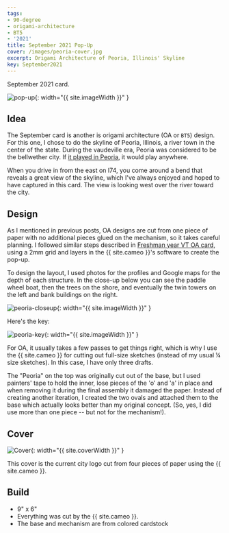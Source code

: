 ```yaml
---
tags:
- 90-degree
- origami-architecture
- BT5
- '2021'
title: September 2021 Pop-Up
cover: /images/peoria-cover.jpg
excerpt: Origami Architecture of Peoria, Illinois' Skyline
key: September2021
---
```

September 2021 card.

![pop-up]({{site.baseurl}}/images/peoria.gif){: width="{{ site.imageWidth }}" }

## Idea

The September card is another is origami architecture (OA or `BT5`) design. For this one, I chose to do the skyline of Peoria, Illinois, a river town in the center of the state. During the vaudeville era, Peoria was considered to be the bellwether city. If [it played in Peoria](https://en.wikipedia.org/wiki/Will_it_play_in_Peoria%3F), it would play anywhere.

When you drive in from the east on I74, you come around a bend that reveals a great view of the skyline, which I've always enjoyed and hoped to have captured in this card. The view is looking west over the river toward the city.

## Design

As I mentioned in previous posts, OA designs are cut from one piece of paper with no additional pieces glued on the mechanism, so it takes careful planning. I followed similar steps described in [Freshman year VT OA card](/2021/12/11/vt.html#design), using a 2mm grid and layers in the {{ site.cameo }}'s software to create the pop-up.

To design the layout, I used photos for the profiles and Google maps for the depth of each structure. In the close-up below you can see the paddle wheel boat, then the trees on the shore, and eventually the twin towers on the left and bank buildings on the right.

![peoria-closeup]({{site.baseurl}}/images/peoria-closeup.jpg){: width="{{ site.imageWidth }}" }

Here's the key:

![peoria-key]({{site.baseurl}}/images/peoria-key.jpg){: width="{{ site.imageWidth }}" }

For OA, it usually takes a few passes to get things right, which is why I use the {{ site.cameo }} for cutting out full-size sketches (instead of my usual &frac14; size sketches). In this case, I have only three drafts.

The "Peoria" on the top was originally cut out of the base, but I used painters' tape to hold the inner, lose pieces of the 'o' and 'a' in place and when removing it during the final assembly it damaged the paper. Instead of creating another iteration, I created the two ovals and attached them to the base which actually looks better than my original concept. (So, yes, I did use more than one piece -- but not for the mechanism!).

## Cover

![Cover]({{site.baseurl}}{{page.cover}}){: width="{{ site.coverWidth }}" }

This cover is the current city logo cut from four pieces of paper using the {{ site.cameo }}.

## Build

* 9" x 6"
* Everything was cut by the {{ site.cameo }}.
* The base and mechanism are from colored cardstock
